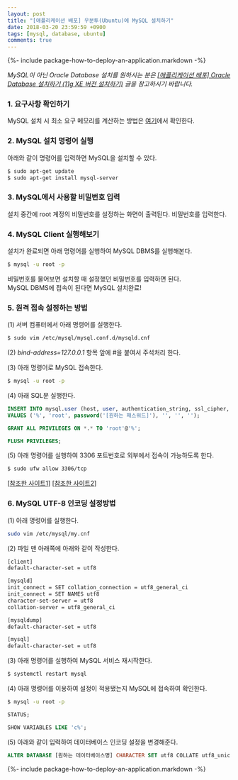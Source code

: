 ```yaml
---
layout: post
title: "[애플리케이션 배포] 우분투(Ubuntu)에 MySQL 설치하기"
date: 2018-03-20 23:59:59 +0900
tags: [mysql, database, ubuntu]
comments: true
---
```

{%- include package-how-to-deploy-an-application.markdown -%}

*MySQL이 아닌 Oracle Database 설치를 원하시는 분은 [[애플리케이션 배포] Oracle Database 설치하기 (11g XE 버전 설치하기)](https://blog.tophoon.com/2018/03/14/setup-oracle-to-ubuntu.html) 글을 참고하시기 바랍니다.*

### 1. 요구사항 확인하기
MySQL 설치 시 최소 요구 메모리를 계산하는 방법은 [여기](http://www.mysqlcalculator.com/)에서 확인한다.

### 2. MySQL 설치 명령어 실행
아래와 같이 명령어를 입력하면 MySQL을 설치할 수 있다.
```sh
$ sudo apt-get update
$ sudo apt-get install mysql-server
```

### 3. MySQL에서 사용할 비밀번호 입력
설치 중간에 root 계정의 비밀번호를 설정하는 화면이 출력된다.
비밀번호를 입력한다.

### 4. MySQL Client 실행해보기
설치가 완료되면 아래 명령어를 실행하여 MySQL DBMS를 실행해본다.
```sh
$ mysql -u root -p
```
비밀번호를 물어보면 설치할 때 설정했던 비밀번호를 입력하면 된다.<br/>
MySQL DBMS에 접속이 된다면 MySQL 설치완료!

### 5. 원격 접속 설정하는 방법
(1) 서버 컴퓨터에서 아래 명령어를 실행한다.
```sh
$ sudo vim /etc/mysql/mysql.conf.d/mysqld.cnf
```

(2) *bind-address=127.0.0.1* 항목 앞에 \#을 붙여서 주석처리 한다.

(3) 아래 명령어로 MySQL 접속한다.
```sh
$ mysql -u root -p
```

(4) 아래 SQL문 실행한다.
```sql
INSERT INTO mysql.user (host, user, authentication_string, ssl_cipher, x509_issuer, x509_subject)
VALUES ('%', 'root', password('[원하는 패스워드]'), '', '', '');
```
```sql
GRANT ALL PRIVILEGES ON *.* TO 'root'@'%';
```
```sql
FLUSH PRIVILEGES;
```

(5) 아래 명령어를 실행하여 3306 포트번호로 외부에서 접속이 가능하도록 한다.
```sh
$ sudo ufw allow 3306/tcp
```
[[참조한 사이트1](https://pjt3591oo.github.io/blog/database/2017/05/03/abou_mysql_remote_connect.html)]
[[참조한 사이트2](https://zetawiki.com/wiki/MySQL_%EC%9B%90%EA%B2%A9_%EC%A0%91%EC%86%8D_%ED%97%88%EC%9A%A9)]

### 6. MySQL UTF-8 인코딩 설정방법
(1) 아래 명령어를 실행한다.
```sh
sudo vim /etc/mysql/my.cnf
```

(2) 파일 맨 아래쪽에 아래와 같이 작성한다.
```sh
[client]
default-character-set = utf8

[mysqld]
init_connect = SET collation_connection = utf8_general_ci
init_connect = SET NAMES utf8
character-set-server = utf8
collation-server = utf8_general_ci

[mysqldump]
default-character-set = utf8

[mysql]
default-character-set = utf8
```

(3) 아래 명령어를 실행하여 MySQL 서비스 재시작한다.
```sh
$ systemctl restart mysql
```

(4) 아래 명령어를 이용하여 설정이 적용됐는지 MySQL에 접속하여 확인한다.
```sh
$ mysql -u root -p
```
```sql
STATUS;
```
```sql
SHOW VARIABLES LIKE 'c%';
```

(5) 아래와 같이 입력하여 데이터베이스 인코딩 설정을 변경해준다.
```sql
ALTER DATABASE [원하는 데이터베이스명] CHARACTER SET utf8 COLLATE utf8_unicode_ci;
```

{%- include package-how-to-deploy-an-application.markdown -%}
